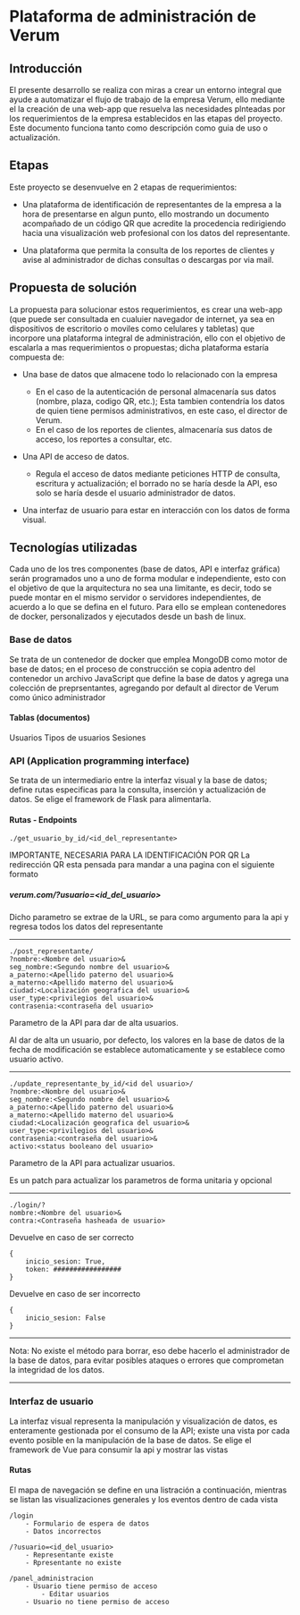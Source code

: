 # Plataforma de administración de Verum
## Introducción

El presente desarrollo se realiza con miras a crear un entorno integral que ayude a automatizar el flujo de trabajo de la empresa Verum, ello mediante el la creación de una web-app que resuelva las necesidades plnteadas por los requerimientos de la empresa establecidos en las etapas del proyecto. Este documento funciona tanto como descripción como guia de uso o actualización.

## Etapas
Este proyecto se desenvuelve en 2 etapas de requerimientos:

- Una plataforma de identificación de representantes de la empresa a la hora de presentarse en algun punto, ello mostrando un documento acompañado de un código QR que acredite la procedencia redirigiendo hacia una visualización web profesional con los datos del representante.

- Una plataforma que permita la consulta de los reportes de clientes y avise al administrador de dichas consultas o descargas por via mail.

## Propuesta de solución
La propuesta para solucionar estos requerimientos, es crear una web-app (que puede ser consultada en cualuier navegador de internet, ya sea en dispositivos de escritorio o moviles como celulares y tabletas) que incorpore una plataforma integral de administración, ello con el objetivo de escalarla a mas requerimientos o propuestas; dicha plataforma estaría compuesta de:
- Una base de datos que almacene todo lo relacionado con la empresa
  - En el caso de la autenticación de personal almacenaría sus datos (nombre, plaza, codigo QR, etc.); Esta tambien contendría los datos de quien tiene permisos administrativos, en este caso, el director de Verum.
  - En el caso de los reportes de clientes, almacenaría sus datos de acceso, los reportes a consultar, etc.

- Una API de acceso de datos.
  - Regula el acceso de datos mediante peticiones HTTP  de consulta, escritura y actualización; el borrado no se haría desde la API, eso solo se haría desde el usuario administrador de datos.

- Una interfaz de usuario para estar en interacción con los datos de forma visual.

## Tecnologías utilizadas
Cada uno de los tres componentes (base de datos, API e interfaz gráfica) serán programados uno a uno de forma modular e independiente, esto con el objetivo de que la arquitectura no sea una limitante, es decir, todo se puede montar en el mismo servidor o servidores independientes, de acuerdo a lo que se defina en el futuro. Para ello se emplean contenedores de docker, personalizados y ejecutados desde un bash de linux.

### Base de datos
Se trata de un contenedor de docker que emplea MongoDB como motor de base de datos; en el proceso de construcción se copia adentro del contenedor un archivo JavaScript que define la base de datos y agrega una colección de preprsentantes, agregando por default al director de Verum como único administrador

#### Tablas (documentos)
Usuarios
Tipos de usuarios
Sesiones

### API (Application programming interface) 
Se trata de un intermediario entre la interfaz visual y la base de datos; define rutas especificas para la consulta, inserción y actualización de datos. Se elige el framework de Flask para alimentarla.

#### Rutas - Endpoints
```
./get_usuario_by_id/<id_del_representante>
```

IMPORTANTE, NECESARIA PARA LA IDENTIFICACIÓN POR QR
La redirección QR esta pensada para mandar a una pagina con el siguiente formato
##### verum.com/?usuario=<id_del_usuario>

Dicho parametro se extrae de la URL, se para como argumento para la api y regresa todos los datos del representante

---
```
./post_representante/
?nombre:<Nombre del usuario>&
seg_nombre:<Segundo nombre del usuario>&
a_paterno:<Apellido paterno del usuario>&
a_materno:<Apellido materno del usuario>&
ciudad:<Localización geografica del usuario>&
user_type:<privilegios del usuario>&
contrasenia:<contraseña del usuario>
```


Parametro de la API para dar de alta usuarios. 

Al dar de alta un usuario, por defecto, los valores en la base de datos de la fecha de modificación se establece automaticamente y se establece como usuario activo.

---
```
./update_representante_by_id/<id del usuario>/
?nombre:<Nombre del usuario>&
seg_nombre:<Segundo nombre del usuario>&
a_paterno:<Apellido paterno del usuario>&
a_materno:<Apellido materno del usuario>&
ciudad:<Localización geografica del usuario>&
user_type:<privilegios del usuario>&
contrasenia:<contraseña del usuario>&
activo:<status booleano del usuario>
```


Parametro de la API para actualizar usuarios. 

Es un patch para actualizar los parametros de forma unitaria y opcional

---
```
./login/?
nombre:<Nombre del usuario>&
contra:<Contraseña hasheada de usuario>
```


Devuelve en caso de ser correcto
```
{
	inicio_sesion: True,
    token: #################
}
```

Devuelve en caso de ser incorrecto
```
{
	inicio_sesion: False
}
```

---
Nota: No existe el método para borrar, eso debe hacerlo el administrador de la base de datos, para evitar posibles ataques o errores que comprometan la integridad de los datos.

---
### Interfaz de usuario 

La interfaz visual representa la manipulación y visualización de datos, es enteramente gestionada por el consumo de la API; existe una vista por cada evento posible en la manipulación de la base de datos. Se elige el framework de Vue para consumir la api y mostrar las vistas

#### Rutas 

El mapa de navegación se define en una listración a continuación, mientras se listan las visualizaciones generales y los eventos dentro de cada vista

```
/login
	- Formulario de espera de datos
	- Datos incorrectos
```

```
/?usuario=<id_del_usuario>
	- Representante existe
	- Rpresentante no existe
```

```
/panel_administracion
	- Usuario tiene permiso de acceso 
		- Editar usuarios
	- Usuario no tiene permiso de acceso
```


